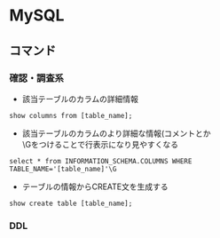 # MySQL

## コマンド
### 確認・調査系
- 該当テーブルのカラムの詳細情報
```
show columns from [table_name];
```

- 該当テーブルのカラムのより詳細な情報(コメントとか  
\Gをつけることで行表示になり見やすくなる
```
select * from INFORMATION_SCHEMA.COLUMNS WHERE TABLE_NAME='[table_name]'\G
```

- テーブルの情報からCREATE文を生成する
```
show create table [table_name];
```


### DDL
